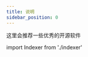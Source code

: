 ```yaml
---
title: 说明
sidebar_position: 0
---
```


这里会推荐一些优秀的开源软件

<Indexer />

import Indexer from './indexer'
